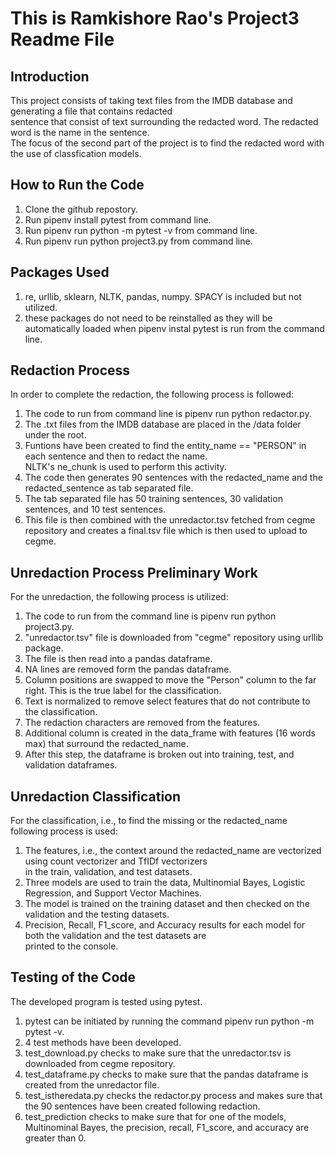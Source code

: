 # This is Ramkishore Rao's Project3 Readme File

## Introduction

This project consists of taking text files from the IMDB database and generating a file that contains redacted <br>
sentence that consist of text surrounding the redacted word.  The redacted word is the name in the sentence. <br>
The focus of the second part of the project is to find the redacted word with the use of classfication models. <br>




## How to Run the Code

1) Clone the github repostory. <br>
2) Run pipenv install pytest from command line. <br>
3) Run pipenv run python -m pytest -v from command line. <br>
4) Run pipenv run python project3.py from command line.

## Packages Used 

1) re, urllib, sklearn, NLTK, pandas, numpy. SPACY is included but not utilized. <br>
2) these packages do not need to be reinstalled as they will be automatically loaded when pipenv instal pytest is run from the command line.

## Redaction Process

In order to complete the redaction, the following process is followed: <br>
    
1) The code to run from command line is pipenv run python redactor.py. <br> 
2) The .txt files from the IMDB database are placed in the /data folder under the root. <br>
3) Funtions have been created to find the entity_name == "PERSON" in each sentence and then to redact the name. <br>
   NLTK's ne_chunk is used to perform this activity. <br>
4) The code then generates 90 sentences with the redacted_name and the redacted_sentence as tab separated file. <br>
5) The tab separated file has 50 training sentences, 30 validation sentences, and 10 test sentences. <br>
6) This file is then combined with the unredactor.tsv fetched from cegme repository and creates a final.tsv file which is then used to upload to cegme.<br>

## Unredaction Process Preliminary Work

For the unredaction, the following process is utilized: <br>
1) The code to run from the command line is pipenv run python project3.py. <br>
2) "unredactor.tsv" file is downloaded from "cegme" repository using urllib package. <br>
3) The file is then read into a pandas dataframe. <br>
4) NA lines are removed form the pandas dataframe. <br>
5) Column positions are swapped to move the "Person" column to the far right. This is the true label for the classification.<br>
6) Text is normalized to remove select features that do not contribute to the classification. <br>
7) The redaction characters are removed from the features. <br>
8) Additional column is created in the data_frame with features (16 words max) that surround the redacted_name. <br>
9) After this step, the dataframe is broken out into training, test, and validation dataframes. <br>

## Unredaction Classification

For the classification, i.e., to find the missing or the redacted_name following process is used:

1) The features, i.e., the context around the redacted_name are vectorized using count vectorizer and TfIDf vectorizers<br>
in the train, validation, and test datasets. <br>
2) Three models are used to train the data, Multinomial Bayes, Logistic Regression, and Support Vector Machines.<br>
3) The model is trained on the training dataset and then checked on the validation and the testing datasets. <br>
4) Precision, Recall, F1_score, and Accuracy results for each model for both the validation and the test datasets are <br>
printed to the console. <br>



## Testing of the Code

The developed program is tested using pytest. <br>

1) pytest can be initiated by running the command pipenv run python -m pytest -v. <br>
2) 4 test methods have been developed. <br>
3) test_download.py checks to make sure that the unredactor.tsv is downloaded from cegme repository. <br>
4) test_dataframe.py checks to make sure that the pandas dataframe is created from the unredactor file. <br>
5) test_istheredata.py checks the redactor.py process and makes sure that the 90 sentences have been created following redaction. <br>
6) test_prediction checks to make sure that for one of the models, Multinominal Bayes, the precision, recall, F1_score, and accuracy are greater than 0. <br>

